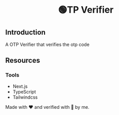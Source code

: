 <h1 align="center"> 🟢TP Verifier</h1>

## Introduction
A OTP Verifier that verifies the otp code

## Resources

### Tools
- Next.js
- TypeScript
- Tailwindcss

Made with ❤️ and verified with 💓 by me.
